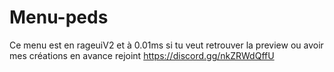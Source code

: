 # Menu-peds
Ce menu est en rageuiV2 et à 0.01ms si tu veut retrouver la preview ou avoir mes créations en avance rejoint https://discord.gg/nkZRWdQffU
